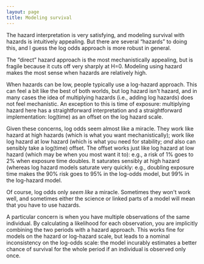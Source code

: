 ```yaml
---
layout: page
title: Modeling survival
---
```


The hazard interpretation is very satisfying, and modeling survival with hazards is intuitively appealing. But there are several “hazards” to doing this, and I guess the log odds approach is more robust in general.

The “direct” hazard approach is the most mechanistically appealing, but is fragile because it cuts off very sharply at H=0. Modeling using hazard makes the most sense when hazards are relatively high.

When hazards can be low, people typically use a log-hazard approach. This can feel a bit like the best of both worlds, but log hazard isn't hazard, and in many cases the idea of multiplying hazards (i.e., adding log hazards) does not feel mechanistic. An exception to this is time of exposure: multiplying hazard here has a straightforward interpretation and a straightforward implementation: log(time) as an offset on the log hazard scale.

Given these concerns, log odds seem almost like a miracle. They work like hazard at high hazards (which is what you want mechanistically); work like log hazard at low hazard (which is what you need for stability; _and_ also can sensibly take a log(time) offset. The offset works just like log hazard at low hazard (which may be when you most want it to): e.g., a risk of 1% goes to 2% when exposure time doubles. It saturates sensibly at high hazard (whereas log hazard models saturate very quickly: e.g., doubling exposure time makes the 90% risk goes to 95% in the log-odds model, but 99% in the log-hazard model.

Of course, log odds only _seem like_ a miracle. Sometimes they won't work well, and sometimes either the science or linked parts of a model will mean that you have to use hazards. 

A particular concern is when you have multiple observations of the same individual. By calculating a likelihood for each observation, you are implicitly combining the two periods with a hazard approach. This works fine for models on the hazard or log-hazard scale, but leads to a nominal inconsistency on the log-odds scale: the model incurably estimates a better chance of survival for the whole period if an individual is observed only once.

